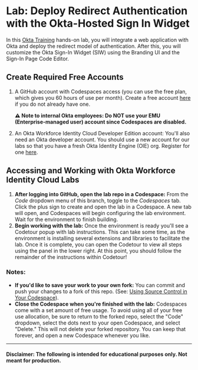 # Lab: Deploy Redirect Authentication with the Okta-Hosted Sign In Widget

In this [Okta Training](https://www.okta.com/training/) hands-on lab, you will integrate a web application with Okta and deploy the redirect model of authentication. After this, you will customize the Okta Sign-In Widget (SIW) using the Branding UI and the Sign-In Page Code Editor.


## Create Required Free Accounts

1. A GitHub account with Codespaces access (you can use the free plan, which gives you 60 hours of use per month). Create a free account [here](https://docs.github.com/en/get-started/signing-up-for-github/signing-up-for-a-new-github-account) if you do not already have one.

    **⚠️ Note to internal Okta employees: Do NOT use your EMU (Enterprise-managed user) account since Codespaces are disabled.**

2. An Okta Workforce Identity Cloud Developer Edition account: You'll also need an Okta developer account. You should use a new account for our labs so that you have a fresh Okta Identity Engine (OIE) org. Register for one [here]([https://developer.okta.com/signup/](https://developer.okta.com/signup/)).

## Accessing and Working with Okta Workforce Identity Cloud Labs

1. **After logging into GitHub, open the lab repo in a Codespace:** From the *Code* dropdown menu of this branch, toggle to the *Codespaces* tab. Click the plus sign to create and open the lab in a Codespace. A new tab will open, and Codespaces will begin configuring the lab environment. Wait for the environment to finish building.
2. **Begin working with the lab:** Once the environment is ready you'll see a Codetour popup with lab instructions. This can take some time, as the environment is installing several extensions and libraries to facilitate the lab. Once it is complete, you can open the Codetour to view all steps using the panel in the lower right. At this point, you should follow the remainder of the instructions within Codetour!

### Notes:
- **If you'd like to save your work to your own fork:** You can commit and push your changes to a fork of this repo. (See: [Using Source Control in Your Codespace](https://docs.github.com/en/codespaces/developing-in-codespaces/using-source-control-in-your-codespace)).
- **Close the Codespace when you're finished with the lab:** Codespaces come with a set amount of free usage. To avoid using all of your free use allocation, be sure to return to the forked repo, select the "Code" dropdown, select the dots next to your open Codespace, and select "Delete." This will not delete your forked repository. You can keep that forever, and open a new Codespace whenever you like.

---

#### Disclaimer: The following is intended for educational purposes only. Not meant for production.

